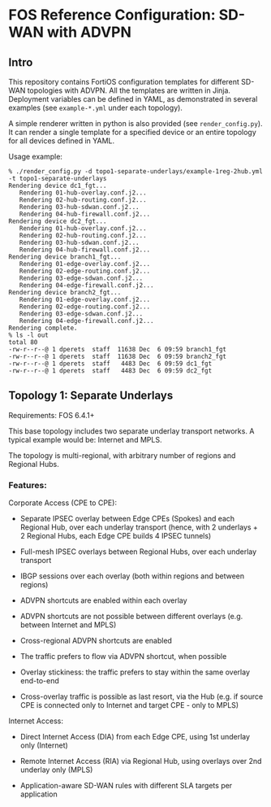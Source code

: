 # FOS Reference Configuration: SD-WAN with ADVPN

## Intro

This repository contains FortiOS configuration templates for different SD-WAN topologies with ADVPN.
All the templates are written in Jinja. Deployment variables can be defined in YAML, as demonstrated in
several examples (see `example-*.yml` under each topology).

A simple renderer written in python is also provided (see `render_config.py`).
It can render a single template for a specified device or an entire topology for all devices defined in YAML.

Usage example:

```
% ./render_config.py -d topo1-separate-underlays/example-1reg-2hub.yml -t topo1-separate-underlays
Rendering device dc1_fgt...
   Rendering 01-hub-overlay.conf.j2...
   Rendering 02-hub-routing.conf.j2...
   Rendering 03-hub-sdwan.conf.j2...
   Rendering 04-hub-firewall.conf.j2...
Rendering device dc2_fgt...
   Rendering 01-hub-overlay.conf.j2...
   Rendering 02-hub-routing.conf.j2...
   Rendering 03-hub-sdwan.conf.j2...
   Rendering 04-hub-firewall.conf.j2...
Rendering device branch1_fgt...
   Rendering 01-edge-overlay.conf.j2...
   Rendering 02-edge-routing.conf.j2...
   Rendering 03-edge-sdwan.conf.j2...
   Rendering 04-edge-firewall.conf.j2...
Rendering device branch2_fgt...
   Rendering 01-edge-overlay.conf.j2...
   Rendering 02-edge-routing.conf.j2...
   Rendering 03-edge-sdwan.conf.j2...
   Rendering 04-edge-firewall.conf.j2...
Rendering complete.
% ls -l out
total 80
-rw-r--r--@ 1 dperets  staff  11638 Dec  6 09:59 branch1_fgt
-rw-r--r--@ 1 dperets  staff  11638 Dec  6 09:59 branch2_fgt
-rw-r--r--@ 1 dperets  staff   4483 Dec  6 09:59 dc1_fgt
-rw-r--r--@ 1 dperets  staff   4483 Dec  6 09:59 dc2_fgt
```

## Topology 1: Separate Underlays

Requirements: FOS 6.4.1+

This base topology includes two separate underlay transport networks.
A typical example would be: Internet and MPLS.

The topology is multi-regional, with arbitrary number of regions and Regional Hubs.

### Features:

Corporate Access (CPE to CPE):

- Separate IPSEC overlay between Edge CPEs (Spokes) and each Regional Hub, over each underlay transport
  (hence, with 2 underlays + 2 Regional Hubs, each Edge CPE builds 4 IPSEC tunnels)

- Full-mesh IPSEC overlays between Regional Hubs, over each underlay transport  

- IBGP sessions over each overlay (both within regions and between regions)

- ADVPN shortcuts are enabled within each overlay

- ADVPN shortcuts are not possible between different overlays (e.g. between Internet and MPLS)

- Cross-regional ADVPN shortcuts are enabled

- The traffic prefers to flow via ADVPN shortcut, when possible

- Overlay stickiness: the traffic prefers to stay within the same overlay end-to-end

- Cross-overlay traffic is possible as last resort, via the Hub
  (e.g. if source CPE is connected only to Internet and target CPE - only to MPLS)

Internet Access:

- Direct Internet Access (DIA) from each Edge CPE, using 1st underlay only (Internet)

- Remote Internet Access (RIA) via Regional Hub, using overlays over 2nd underlay only (MPLS)

- Application-aware SD-WAN rules with different SLA targets per application
